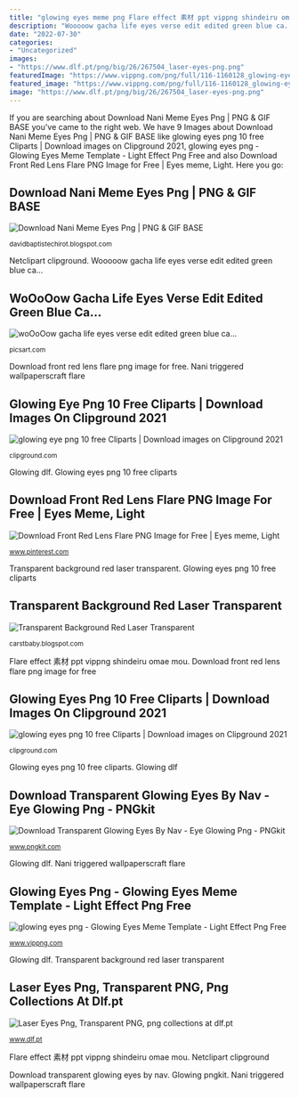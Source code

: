 ```yaml
---
title: "glowing eyes meme png Flare effect 素材 ppt vippng shindeiru omae mou"
description: "Wooooow gacha life eyes verse edit edited green blue ca..."
date: "2022-07-30"
categories:
- "Uncategorized"
images:
- "https://www.dlf.pt/png/big/26/267504_laser-eyes-png.png"
featuredImage: "https://www.vippng.com/png/full/116-1160128_glowing-eyes-png.png"
featured_image: "https://www.vippng.com/png/full/116-1160128_glowing-eyes-png.png"
image: "https://www.dlf.pt/png/big/26/267504_laser-eyes-png.png"
---
```


If you are searching about Download Nani Meme Eyes Png | PNG &amp; GIF BASE you've came to the right web. We have 9 Images about Download Nani Meme Eyes Png | PNG &amp; GIF BASE like glowing eyes png 10 free Cliparts | Download images on Clipground 2021, glowing eyes png - Glowing Eyes Meme Template - Light Effect Png Free and also Download Front Red Lens Flare PNG Image for Free | Eyes meme, Light. Here you go:

## Download Nani Meme Eyes Png | PNG &amp; GIF BASE

![Download Nani Meme Eyes Png | PNG &amp; GIF BASE](https://pics.loveforquotes.com/glowing-eyes-meme-maker-wallpaperscraft-53520531.png "Glowing dlf")

<small>davidbaptistechirot.blogspot.com</small>

Netclipart clipground. Wooooow gacha life eyes verse edit edited green blue ca...

## WoOoOow Gacha Life Eyes Verse Edit Edited Green Blue Ca...

![woOoOow gacha life eyes verse edit edited green blue ca...](https://cdn140.picsart.com/301293601193211.png "Gacha shaded itch")

<small>picsart.com</small>

Download front red lens flare png image for free. Nani triggered wallpaperscraft flare

## Glowing Eye Png 10 Free Cliparts | Download Images On Clipground 2021

![glowing eye png 10 free Cliparts | Download images on Clipground 2021](https://clipground.com/images/glowing-eye-png-4.png "Glowing dlf")

<small>clipground.com</small>

Glowing dlf. Glowing eyes png 10 free cliparts

## Download Front Red Lens Flare PNG Image For Free | Eyes Meme, Light

![Download Front Red Lens Flare PNG Image for Free | Eyes meme, Light](https://i.pinimg.com/originals/7b/0c/3e/7b0c3e76f805d813e3abd300ccb8376d.png "Wooooow gacha life eyes verse edit edited green blue ca...")

<small>www.pinterest.com</small>

Transparent background red laser transparent. Glowing eyes png 10 free cliparts

## Transparent Background Red Laser Transparent

![Transparent Background Red Laser Transparent](https://i.pinimg.com/originals/de/cd/29/decd296bed2aced2575afba2d58fe812.png "Nani triggered wallpaperscraft flare")

<small>carstbaby.blogspot.com</small>

Flare effect 素材 ppt vippng shindeiru omae mou. Download front red lens flare png image for free

## Glowing Eyes Png 10 Free Cliparts | Download Images On Clipground 2021

![glowing eyes png 10 free Cliparts | Download images on Clipground 2021](https://clipground.com/images/glowing-eyes-png-6.png "Transparent background red laser transparent")

<small>clipground.com</small>

Glowing eyes png 10 free cliparts. Glowing dlf

## Download Transparent Glowing Eyes By Nav - Eye Glowing Png - PNGkit

![Download Transparent Glowing Eyes By Nav - Eye Glowing Png - PNGkit](https://www.pngkit.com/png/full/1-10579_red-glow-png.png "Download transparent glowing eyes by nav")

<small>www.pngkit.com</small>

Glowing dlf. Nani triggered wallpaperscraft flare

## Glowing Eyes Png - Glowing Eyes Meme Template - Light Effect Png Free

![glowing eyes png - Glowing Eyes Meme Template - Light Effect Png Free](https://www.vippng.com/png/full/116-1160128_glowing-eyes-png.png "Glowing pngkit")

<small>www.vippng.com</small>

Glowing dlf. Transparent background red laser transparent

## Laser Eyes Png, Transparent PNG, Png Collections At Dlf.pt

![Laser Eyes Png, Transparent PNG, png collections at dlf.pt](https://www.dlf.pt/png/big/26/267504_laser-eyes-png.png "Glowing eyes png 10 free cliparts")

<small>www.dlf.pt</small>

Flare effect 素材 ppt vippng shindeiru omae mou. Netclipart clipground

Download transparent glowing eyes by nav. Glowing pngkit. Nani triggered wallpaperscraft flare
